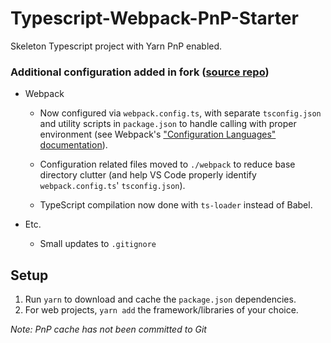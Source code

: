 # Typescript-Webpack-PnP-Starter
Skeleton Typescript project with Yarn PnP enabled. 

### Additional configuration added in fork ([source repo](https://github.com/Robula/Typescript-Webpack-PnP-Starter))

* Webpack
  - Now configured via `webpack.config.ts`, with separate `tsconfig.json` and utility scripts in `package.json` to handle calling with proper environment (see Webpack's ["Configuration Languages" documentation](https://webpack.js.org/configuration/configuration-languages/)).
  
  - Configuration related files moved to `./webpack` to reduce base directory clutter (and help VS Code properly identify `webpack.config.ts`' `tsconfig.json`).
  
  - TypeScript compilation now done with `ts-loader` instead of Babel.

* Etc.
  - Small updates to `.gitignore`
## Setup
1. Run `yarn` to download and cache the `package.json` dependencies.
2. For web projects, `yarn add` the framework/libraries of your choice.

*Note: PnP cache has not been committed to Git*